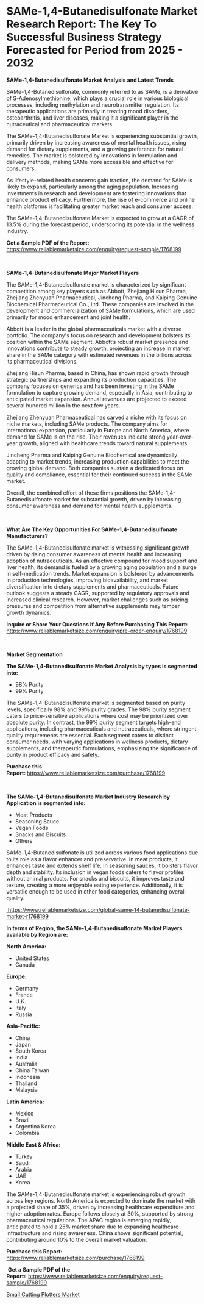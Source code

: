 <p><h1>SAMe-1,4-Butanedisulfonate Market Research Report: The Key To Successful Business Strategy Forecasted for Period from 2025 - 2032</h1></p><p><strong>SAMe-1,4-Butanedisulfonate Market Analysis and Latest Trends</strong></p>
<p><p>SAMe-1,4-Butanedisulfonate, commonly referred to as SAMe, is a derivative of S-Adenosylmethionine, which plays a crucial role in various biological processes, including methylation and neurotransmitter regulation. Its therapeutic applications are primarily in treating mood disorders, osteoarthritis, and liver diseases, making it a significant player in the nutraceutical and pharmaceutical markets.</p><p>The SAMe-1,4-Butanedisulfonate Market is experiencing substantial growth, primarily driven by increasing awareness of mental health issues, rising demand for dietary supplements, and a growing preference for natural remedies. The market is bolstered by innovations in formulation and delivery methods, making SAMe more accessible and effective for consumers.</p><p>As lifestyle-related health concerns gain traction, the demand for SAMe is likely to expand, particularly among the aging population. Increasing investments in research and development are fostering innovations that enhance product efficacy. Furthermore, the rise of e-commerce and online health platforms is facilitating greater market reach and consumer access.</p><p>The SAMe-1,4-Butanedisulfonate Market is expected to grow at a CAGR of 13.5% during the forecast period, underscoring its potential in the wellness industry.</p></p>
<p><strong>Get a Sample PDF of the Report:&nbsp;</strong> <a href="https://www.reliablemarketsize.com/enquiry/request-sample/1768199?utm_campaign=2180&utm_medium=2&utm_source=Github&utm_content=ia&utm_term=09022025&utm_id=same-14-butanedisulfonate">https://www.reliablemarketsize.com/enquiry/request-sample/1768199</a></p>
<p>&nbsp;</p>
<p><strong>SAMe-1,4-Butanedisulfonate Major Market Players</strong></p>
<p><p>The SAMe-1,4-Butanedisulfonate market is characterized by significant competition among key players such as Abbott, Zhejiang Hisun Pharma, Zhejiang Zhenyuan Pharmaceutical, Jincheng Pharma, and Kaiping Genuine Biochemical Pharmaceutical Co., Ltd. These companies are involved in the development and commercialization of SAMe formulations, which are used primarily for mood enhancement and joint health.</p><p>Abbott is a leader in the global pharmaceuticals market with a diverse portfolio. The company's focus on research and development bolsters its position within the SAMe segment. Abbott’s robust market presence and innovations contribute to steady growth, projecting an increase in market share in the SAMe category with estimated revenues in the billions across its pharmaceutical divisions.</p><p>Zhejiang Hisun Pharma, based in China, has shown rapid growth through strategic partnerships and expanding its production capacities. The company focuses on generics and has been investing in the SAMe formulation to capture growing demand, especially in Asia, contributing to anticipated market expansion. Annual revenues are projected to exceed several hundred million in the next few years.</p><p>Zhejiang Zhenyuan Pharmaceutical has carved a niche with its focus on niche markets, including SAMe products. The company aims for international expansion, particularly in Europe and North America, where demand for SAMe is on the rise. Their revenues indicate strong year-over-year growth, aligned with healthcare trends toward natural supplements.</p><p>Jincheng Pharma and Kaiping Genuine Biochemical are dynamically adapting to market trends, increasing production capabilities to meet the growing global demand. Both companies sustain a dedicated focus on quality and compliance, essential for their continued success in the SAMe market.</p><p>Overall, the combined effort of these firms positions the SAMe-1,4-Butanedisulfonate market for substantial growth, driven by increasing consumer awareness and demand for mental health supplements.</p></p>
<p>&nbsp;</p>
<p><strong>What Are The Key Opportunities For SAMe-1,4-Butanedisulfonate Manufacturers?</strong></p>
<p><p>The SAMe-1,4-Butanedisulfonate market is witnessing significant growth driven by rising consumer awareness of mental health and increasing adoption of nutraceuticals. As an effective compound for mood support and liver health, its demand is fueled by a growing aging population and a surge in self-medication trends. Market expansion is bolstered by advancements in production technologies, improving bioavailability, and market diversification into dietary supplements and pharmaceuticals. Future outlook suggests a steady CAGR, supported by regulatory approvals and increased clinical research. However, market challenges such as pricing pressures and competition from alternative supplements may temper growth dynamics.</p></p>
<p><strong>Inquire or Share Your Questions If Any Before Purchasing This Report:</strong> <a href="https://www.reliablemarketsize.com/enquiry/pre-order-enquiry/1768199?utm_campaign=2180&utm_medium=2&utm_source=Github&utm_content=ia&utm_term=09022025&utm_id=same-14-butanedisulfonate">https://www.reliablemarketsize.com/enquiry/pre-order-enquiry/1768199</a></p>
<p>&nbsp;</p>
<p><strong>Market Segmentation</strong></p>
<p><strong>The SAMe-1,4-Butanedisulfonate Market Analysis by types is segmented into:</strong></p>
<p><ul><li>98% Purity</li><li>99% Purity</li></ul></p>
<p><p>The SAMe-1,4-Butanedisulfonate market is segmented based on purity levels, specifically 98% and 99% purity grades. The 98% purity segment caters to price-sensitive applications where cost may be prioritized over absolute purity. In contrast, the 99% purity segment targets high-end applications, including pharmaceuticals and nutraceuticals, where stringent quality requirements are essential. Each segment caters to distinct consumer needs, with varying applications in wellness products, dietary supplements, and therapeutic formulations, emphasizing the significance of purity in product efficacy and safety.</p></p>
<p><strong>Purchase this Report:&nbsp;</strong><a href="https://www.reliablemarketsize.com/purchase/1768199?utm_campaign=2180&utm_medium=2&utm_source=Github&utm_content=ia&utm_term=09022025&utm_id=same-14-butanedisulfonate">https://www.reliablemarketsize.com/purchase/1768199</a></p>
<p>&nbsp;</p>
<p><strong>The SAMe-1,4-Butanedisulfonate Market Industry Research by Application is segmented into:</strong></p>
<p><ul><li>Meat Products</li><li>Seasoning Sauce</li><li>Vegan Foods</li><li>Snacks and Biscuits</li><li>Others</li></ul></p>
<p><p>SAMe-1,4-Butanedisulfonate is utilized across various food applications due to its role as a flavor enhancer and preservative. In meat products, it enhances taste and extends shelf life. In seasoning sauces, it bolsters flavor depth and stability. Its inclusion in vegan foods caters to flavor profiles without animal products. For snacks and biscuits, it improves taste and texture, creating a more enjoyable eating experience. Additionally, it is versatile enough to be used in other food categories, enhancing overall quality.</p></p>
<p><a href="https://www.reliablemarketsize.com/global-same-14-butanedisulfonate-market-r1768199?utm_campaign=2180&utm_medium=2&utm_source=Github&utm_content=ia&utm_term=09022025&utm_id=same-14-butanedisulfonate">&nbsp;https://www.reliablemarketsize.com/global-same-14-butanedisulfonate-market-r1768199</a></p>
<p><strong>In terms of Region, the SAMe-1,4-Butanedisulfonate Market Players available by Region are:</strong></p>
<p>
    <p> <strong> North America: </strong>
        <ul>
            <li>United States</li>
            <li>Canada</li>
        </ul>
        </p> 
    <p> <strong> Europe: </strong>
        <ul>
            <li>Germany</li>
            <li>France</li>
            <li>U.K.</li>
            <li>Italy</li>
            <li>Russia</li>
        </ul>
        </p> 
    <p> <strong> Asia-Pacific: </strong>
        <ul>
            <li>China</li>
            <li>Japan</li>
            <li>South Korea</li>
            <li>India</li>
            <li>Australia</li>
            <li>China Taiwan</li>
            <li>Indonesia</li>
            <li>Thailand</li>
            <li>Malaysia</li>
        </ul>
        </p> 
    <p> <strong> Latin America: </strong>
        <ul>
            <li>Mexico</li>
            <li>Brazil</li>
            <li>Argentina Korea</li>
            <li>Colombia</li>
        </ul>
        </p> 
    <p> <strong> Middle East & Africa: </strong>
        <ul>
            <li>Turkey</li>
            <li>Saudi</li>
            <li>Arabia</li>
            <li>UAE</li>
            <li>Korea</li>
        </ul>
    </p>
    </p>
<p><p>The SAMe-1,4-Butanedisulfonate market is experiencing robust growth across key regions. North America is expected to dominate the market with a projected share of 35%, driven by increasing healthcare expenditure and higher adoption rates. Europe follows closely at 30%, supported by strong pharmaceutical regulations. The APAC region is emerging rapidly, anticipated to hold a 25% market share due to expanding healthcare infrastructure and rising awareness. China shows significant potential, contributing around 10% to the overall market valuation.</p></p>
<p><strong>Purchase this Report: </strong><a href="https://www.reliablemarketsize.com/purchase/1768199?utm_campaign=2180&utm_medium=2&utm_source=Github&utm_content=ia&utm_term=09022025&utm_id=same-14-butanedisulfonate">https://www.reliablemarketsize.com/purchase/1768199</a></p>
<p>&nbsp;<strong>Get a Sample PDF of the Report:&nbsp;&nbsp;</strong><a href="https://www.reliablemarketsize.com/enquiry/request-sample/1768199?utm_campaign=2180&utm_medium=2&utm_source=Github&utm_content=ia&utm_term=09022025&utm_id=same-14-butanedisulfonate">https://www.reliablemarketsize.com/enquiry/request-sample/1768199</a></p>
<p><strong></strong></p>
<p><p><a href="https://github.com/OlenFleming68/Market-Research-Report-List-1/blob/main/small-cutting-plotters-market.md?utm_campaign=2180&utm_medium=2&utm_source=Github&utm_content=ia&utm_term=09022025&utm_id=same-14-butanedisulfonate">Small Cutting Plotters Market</a></p></p>
